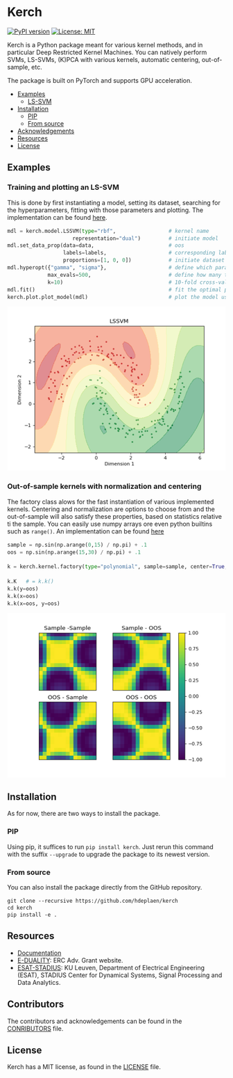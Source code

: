 # Kerch
[![PyPI version](https://badge.fury.io/py/kerch.svg)](https://badge.fury.io/py/kerch)
[![License: MIT](https://img.shields.io/badge/License-MIT-yellow.svg)](https://opensource.org/licenses/MIT)

Kerch is a Python package meant for various kernel methods, and in particular Deep Restricted Kernel Machines. You can natively perform SVMs, LS-SVMs, (K)PCA with various kernels, automatic centering, out-of-sample, etc.

The package is built on PyTorch and supports GPU acceleration.

<!-- toc -->

* [Examples](#examples)
  - [LS-SVM](#training-and-plotting-an-ls-svm)
* [Installation](#installation)
  - [PIP](#pip)
  - [From source](#from-source)
* [Acknowledgements](#acknowledgements)
* [Resources](#resources)
* [License](#license)

## Examples


### Training and plotting an LS-SVM

This is done by first instantiating a model, setting its dataset, searching for the hyperparameters, fitting with those 
parameters and plotting. The implementation can be found [here](examples/lssvm-tuning.py).

```python
mdl = kerch.model.LSSVM(type="rbf",                 # kernel name
                     representation="dual")         # initiate model
mdl.set_data_prop(data=data,                        # oos
                  labels=labels,                    # corresponding labels
                  proportions=[1, 0, 0])            # initiate dataset
mdl.hyperopt({"gamma", "sigma"},                    # define which parameters to tune
             max_evals=500,                         # define how many trials
             k=10)                                  # 10-fold cross-validation
mdl.fit()                                           # fit the optimal parameters found
kerch.plot.plot_model(mdl)                          # plot the model using the built-in method

```
![The final fitted LS-SVM](docs/_build/html/examples-1.png)



### Out-of-sample kernels with normalization and centering
The factory class alows for the fast instantiation of various implemented kernels. Centering and normalization are 
options to choose from and the out-of-sample will also satisfy these properties, based on statistics relative ti the 
sample. You can easily use numpy arrays ore even python builtins such as `range()`. An implementation can be found 
[here](examples/kernel.py)
```python
sample = np.sin(np.arange(0,15) / np.pi) + .1
oos = np.sin(np.arange(15,30) / np.pi) + .1

k = kerch.kernel.factory(type="polynomial", sample=sample, center=True, normalize=True)

k.K   # = k.k()
k.k(y=oos)
k.k(x=oos)
k.k(x=oos, y=oos)

```

![A centered and normalized kernel with out-of-sample parts](docs/_build/html/examples-2.png)


## Installation
As for now, there are two ways to install the package.

### PIP
Using pip, it suffices to run `pip install kerch`. Just rerun this command with the suffix `--upgrade` to upgrade the package to its newest version.

### From source
You can also install the package directly from the GitHub repository.
```
git clone --recursive https://github.com/hdeplaen/kerch
cd kerch
pip install -e .
```

## Resources

* [Documentation](https://hdeplaen.github.io/kerch/)
* [E-DUALITY](https://www.esat.kuleuven.be/stadius/E/): ERC Adv. Grant website.
* [ESAT-STADIUS](https://www.esat.kuleuven.be/stadius/): KU Leuven, Department of Electrical Engineering (ESAT), STADIUS Center for
    Dynamical Systems, Signal Processing and Data Analytics.

## Contributors
The contributors and acknowledgements can be found in the [CONRIBUTORS](CONTRIBUTORS) file.

## License
Kerch has a MIT license, as found in the [LICENSE](LICENSE) file.
